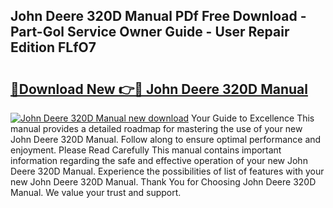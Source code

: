 ## John Deere 320D Manual PDf Free Download - Part-Gol Service Owner Guide - User Repair Edition FLfO7

# <h2><a href="http://bc93184.oget.top/?id=John+Deere+320D+Manual">🔗Download New 👉🔴 John Deere 320D Manual</a></h2>

[![John Deere 320D Manual new download](https://i.imgur.com/5g1atiW.png)](http://bc93184.oget.top/?id=John+Deere+320D+Manual)
Your Guide to Excellence This manual provides a detailed roadmap for mastering the use of your new John Deere 320D Manual. Follow along to ensure optimal performance and enjoyment. Please Read Carefully This manual contains important information regarding the safe and effective operation of your new John Deere 320D Manual. Experience the possibilities of list of features with your new John Deere 320D Manual. Thank You for Choosing John Deere 320D Manual. We value your trust and support.
